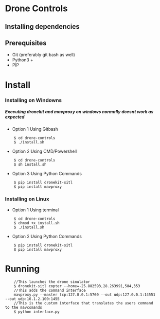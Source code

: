 # Drone Controls

## Installing dependencies 

## Prerequisites 
* Git (preferably git bash as well)
* Python3 +
* PIP

# Install
### Installing on Windowns
##### Executing dronekit and mavproxy on windows normally doesnt work as expected
* Option 1 Using Gitbash  
```
	$ cd drone-controls  
	$ ./install.sh  
```
* Option 2 Using CMD/Powershell  
```
	$ cd drone-controls   
	$ sh install.sh  
```
* Option 3 Using Python Commands  
```
	$ pip install dronekit-sitl  
	$ pip install mavproxy  
```

### Installing on Linux
* Option 1 Using terminal 
```
	$ cd drone-controls  
	$ chmod +x install.sh  
	$ ./install.sh  
```
* Option 2 Using Python Commands 
```
	$ pip install dronekit-sitl  
	$ pip install mavproxy  
```

# Running
```
	//This launches the drone simulator
	$ dronekit-sitl copter --home=-25.882593,28.263991,584,353
	//This adds the command interface
	mavproxy.py --master tcp:127.0.0.1:5760 --out udp:127.0.0.1:14551 --out udp:10.1.2.100:1455
	//This is the custom interface that translates the users command to the mavcomands
	$ python interface.py
```